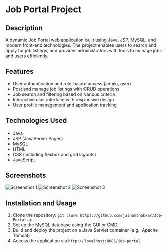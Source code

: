 # Job Portal Project

## Description
A dynamic Job Portal web application built using Java, JSP, MySQL, and modern front-end technologies. The project enables users to search and apply for job listings, and provides administrators with tools to manage jobs and users efficiently.

## Features
- User authentication and role-based access (admin, user)
- Post and manage job listings with CRUD operations
- Job search and filtering based on various criteria
- Interactive user interface with responsive design
- User profile management and application tracking

## Technologies Used
- Java
- JSP (JavaServer Pages)
- MySQL
- HTML
- CSS (including flexbox and grid layouts)
- JavaScript

## Screenshots
![Screenshot 1]()
![Screenshot 2]()
![Screenshot 3]()

## Installation and Usage
1. Clone the repository: `git clone https://github.com/jainamthakkar/Job-Portal.git`
2. Set up the MySQL database using the GUI or CMD.
3. Build and deploy the project on a Java Servlet container (e.g., Apache Tomcat)
4. Access the application via `http://localhost:8081/job-portal`


